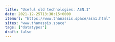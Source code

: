 ```yaml
---
title: "Useful old technologies: ASN.1"
date: 2021-12-25T13:30:15+0000
itemurl: "https://www.thanassis.space/asn1.html"
sites: "www.thanassis.space"
tags: ["datatypes"]
draft: false
---
```

